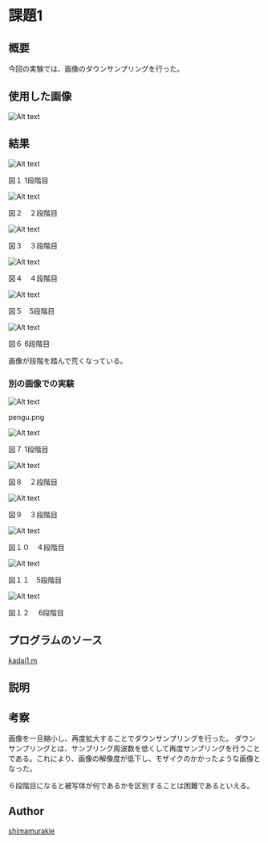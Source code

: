 課題1
====

## 概要
今回の実験では、画像のダウンサンプリングを行った。


## 使用した画像

![Alt text](nuko.png "Optional title")

## 結果


![Alt text](kadai1/1.png "Optional title")

図１ 1段階目

![Alt text](kadai1/2.png "Optional title")

図２　２段階目

![Alt text](kadai1/3.png "Optional title")

図３　３段階目

![Alt text](kadai1/4.png "Optional title")

図４　４段階目

![Alt text](kadai1/5.png "Optional title")

図５　5段階目

![Alt text](kadai1/6.png "Optional title")

図６ 6段階目

画像が段階を踏んで荒くなっている。

### 別の画像での実験

![Alt text](pengu.png "Optional title")

pengu.png

![Alt text](kadai1/1.bmp "Optional title")

図７ 1段階目

![Alt text](kadai1/2.bmp "Optional title")

図８　２段階目

![Alt text](kadai1/3.bmp "Optional title")

図９　３段階目

![Alt text](kadai1/4.bmp "Optional title")

図１０　４段階目

![Alt text](kadai1/5.bmp "Optional title")

図１１　5段階目

![Alt text](kadai1/6.bmp "Optional title")

図１２　 6段階目

## プログラムのソース

[kadai1.m](https://github.com/shimamurakie/ImageProssessing/blob/master/kadai1.m)

## 説明


## 考察

画像を一旦縮小し、再度拡大することでダウンサンプリングを行った。
ダウンサンプリングとは、サンプリング周波数を低くして再度サンプリングを行うことである。これにより、画像の解像度が低下し、モザイクのかかったような画像となった。

６段階目になると被写体が何であるかを区別することは困難であるといえる。



## Author

[shimamurakie](https://github.com/shimamurakie)
